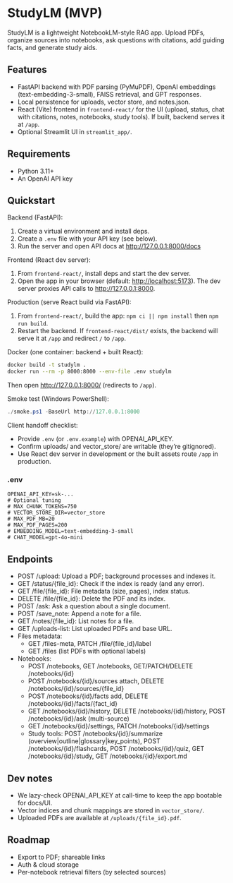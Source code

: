 # StudyLM (MVP)

StudyLM is a lightweight NotebookLM-style RAG app. Upload PDFs, organize sources into notebooks, ask questions with citations, add guiding facts, and generate study aids.

## Features

- FastAPI backend with PDF parsing (PyMuPDF), OpenAI embeddings (text-embedding-3-small), FAISS retrieval, and GPT responses.
- Local persistence for uploads, vector store, and notes.json.
- React (Vite) frontend in `frontend-react/` for the UI (upload, status, chat with citations, notes, notebooks, study tools). If built, backend serves it at `/app`.
- Optional Streamlit UI in `streamlit_app/`.

## Requirements

- Python 3.11+
- An OpenAI API key

## Quickstart

Backend (FastAPI):

1) Create a virtual environment and install deps.
2) Create a `.env` file with your API key (see below).
3) Run the server and open API docs at <http://127.0.0.1:8000/docs>

Frontend (React dev server):

1) From `frontend-react/`, install deps and start the dev server.
2) Open the app in your browser (default: <http://localhost:5173>). The dev server proxies API calls to <http://127.0.0.1:8000>.

Production (serve React build via FastAPI):

1) From `frontend-react/`, build the app: `npm ci || npm install` then `npm run build`.
2) Restart the backend. If `frontend-react/dist/` exists, the backend will serve it at `/app` and redirect `/` to `/app`.

Docker (one container: backend + built React):

```bash
docker build -t studylm .
docker run --rm -p 8000:8000 --env-file .env studylm
```

Then open <http://127.0.0.1:8000/> (redirects to `/app`).

Smoke test (Windows PowerShell):

```powershell
./smoke.ps1 -BaseUrl http://127.0.0.1:8000
```

Client handoff checklist:

- Provide `.env` (or `.env.example`) with OPENAI_API_KEY.
- Confirm uploads/ and vector_store/ are writable (they’re gitignored).
- Use React dev server in development or the built assets route `/app` in production.

### .env

```env
OPENAI_API_KEY=sk-...
# Optional tuning
# MAX_CHUNK_TOKENS=750
# VECTOR_STORE_DIR=vector_store
# MAX_PDF_MB=20
# MAX_PDF_PAGES=200
# EMBEDDING_MODEL=text-embedding-3-small
# CHAT_MODEL=gpt-4o-mini
```

## Endpoints

- POST /upload: Upload a PDF; background processes and indexes it.
- GET /status/{file_id}: Check if the index is ready (and any error).
- GET /file/{file_id}: File metadata (size, pages), index status.
- DELETE /file/{file_id}: Delete the PDF and its index.
- POST /ask: Ask a question about a single document.
- POST /save_note: Append a note for a file.
- GET /notes/{file_id}: List notes for a file.
- GET /uploads-list: List uploaded PDFs and base URL.
- Files metadata:
	- GET /files-meta, PATCH /file/{file_id}/label
	- GET /files (list PDFs with optional labels)
- Notebooks:
	- POST /notebooks, GET /notebooks, GET/PATCH/DELETE /notebooks/{id}
	- POST /notebooks/{id}/sources attach, DELETE /notebooks/{id}/sources/{file_id}
	- POST /notebooks/{id}/facts add, DELETE /notebooks/{id}/facts/{fact_id}
	- GET /notebooks/{id}/history, DELETE /notebooks/{id}/history, POST /notebooks/{id}/ask (multi-source)
	- GET /notebooks/{id}/settings, PATCH /notebooks/{id}/settings
	- Study tools: POST /notebooks/{id}/summarize (overview|outline|glossary|key_points), POST /notebooks/{id}/flashcards, POST /notebooks/{id}/quiz, GET /notebooks/{id}/study, GET /notebooks/{id}/export.md

## Dev notes

- We lazy-check OPENAI_API_KEY at call-time to keep the app bootable for docs/UI.
- Vector indices and chunk mappings are stored in `vector_store/`.
- Uploaded PDFs are available at `/uploads/{file_id}.pdf`.

## Roadmap

- Export to PDF; shareable links
- Auth & cloud storage
- Per-notebook retrieval filters (by selected sources)
